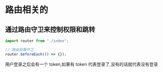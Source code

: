 # 路由相关的

## 通过路由守卫来控制权限和跳转

```ts
import router from "./index";

// 路由前置守卫
router.beforeEach(() => {});
```

用户登录之后会有一个 token,如果有 token 代表登录了,没有的话就代表没有登录
